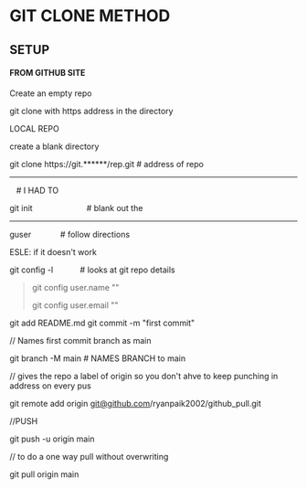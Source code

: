 # GIT CLONE METHOD

## SETUP

#### FROM GITHUB SITE

Create an empty repo

git clone with https address in the directory

LOCAL REPO

create a blank directory

git clone https://git.******/rep.git      # address of repo

------

   # I HAD TO 

git init                        # blank out the

-----

guser                # follow directions

ESLE: if it doesn't work

git config -l            # looks at git repo details

> git config user.name "<USER NAME>"
> 
> git config user.email "<USER EMAIL>"

git add README.md
git commit -m "first commit"

// Names first commit branch as main

git branch -M main                               # NAMES BRANCH to main

// gives the repo a label of origin so you don't ahve to keep punching in address on every pus

git remote add origin [git@github.com](mailto:git@github.com)/ryanpaik2002/github_pull.git

//PUSH

git push -u origin main

// to do a one way pull without overwriting

git pull origin main

